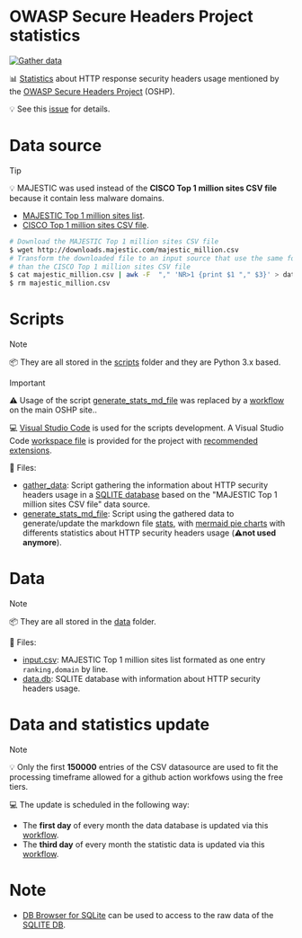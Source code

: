 # OWASP Secure Headers Project statistics

[![Gather data](https://github.com/oshp/oshp-stats/actions/workflows/update-datasource.yml/badge.svg?branch=main)](https://github.com/oshp/oshp-stats/actions/workflows/update-datasource.yml)

📊 [Statistics](https://owasp.org/www-project-secure-headers/index.html#div-statistics) about HTTP response security headers usage mentioned by the [OWASP Secure Headers Project](https://owasp.org/www-project-secure-headers/) (OSHP).

💡 See this [issue](https://github.com/OWASP/www-project-secure-headers/issues/61) for details.

# Data source

> [!TIP]
> 💡 MAJESTIC was used instead of the **CISCO Top 1 million sites CSV file** because it contain less malware domains.

* [MAJESTIC Top 1 million sites list](https://blog.majestic.com/development/majestic-million-csv-daily/).
* [CISCO Top 1 million sites CSV file](http://s3-us-west-1.amazonaws.com/umbrella-static/index.html).

```bash
# Download the MAJESTIC Top 1 million sites CSV file
$ wget http://downloads.majestic.com/majestic_million.csv
# Transform the downloaded file to an input source that use the same format 
# than the CISCO Top 1 million sites CSV file
$ cat majestic_million.csv | awk -F  "," 'NR>1 {print $1 "," $3}' > data/input.csv
$ rm majestic_million.csv
```

# Scripts

> [!NOTE]
> 📦 They are all stored in the [scripts](scripts) folder and they are Python 3.x based.

> [!IMPORTANT]
> ⚠️ Usage of the script [generate_stats_md_file](scripts/generate_stats_md_file.py) was replaced by a [workflow](https://github.com/OWASP/www-project-secure-headers/blob/master/.github/workflows/tab-stats-headers-generate-related-files.yml) on the main OSHP site..

💻 [Visual Studio Code](https://code.visualstudio.com/) is used for the scripts development. A Visual Studio Code [workspace file](project.code-workspace) is provided for the project with [recommended extensions](.vscode/extensions.json).

📑 Files:

* [gather_data](scripts/gather_data.py): Script gathering the information about HTTP security headers usage in a [SQLITE database](data/data.db) based on the "MAJESTIC Top 1 million sites CSV file" data source.
* [generate_stats_md_file](scripts/generate_stats_md_file.py): Script using the gathered data to generate/update the markdown file [stats](stats.md), with [mermaid pie charts](https://mermaid-js.github.io/mermaid/#/pie) with differents statistics about HTTP security headers usage (⚠️**not used anymore**).

# Data

> [!NOTE]
> 📦 They are all stored in the [data](data) folder.

📑 Files:

* [input.csv](data/input.csv): MAJESTIC Top 1 million sites list formated as one entry `ranking,domain` by line.
* [data.db](data/data.db): SQLITE database with information about HTTP security headers usage.

# Data and statistics update

> [!NOTE]
> 💡 Only the first **150000** entries of the CSV datasource are used to fit the processing timeframe allowed for a github action workfows using the free tiers.

💻 The update is scheduled in the following way:

* The **first day** of every month the data database is updated via this [workflow](.github/workflows/update-datasource.yml).
* The **third day** of every month the statistic data is updated via this [workflow](https://github.com/OWASP/www-project-secure-headers/blob/master/.github/workflows/tab-stats-headers-generate-related-files.yml).

# Note

* [DB Browser for SQLite](https://github.com/sqlitebrowser/sqlitebrowser) can be used to access to the raw data of the [SQLITE DB](data/data.db).
